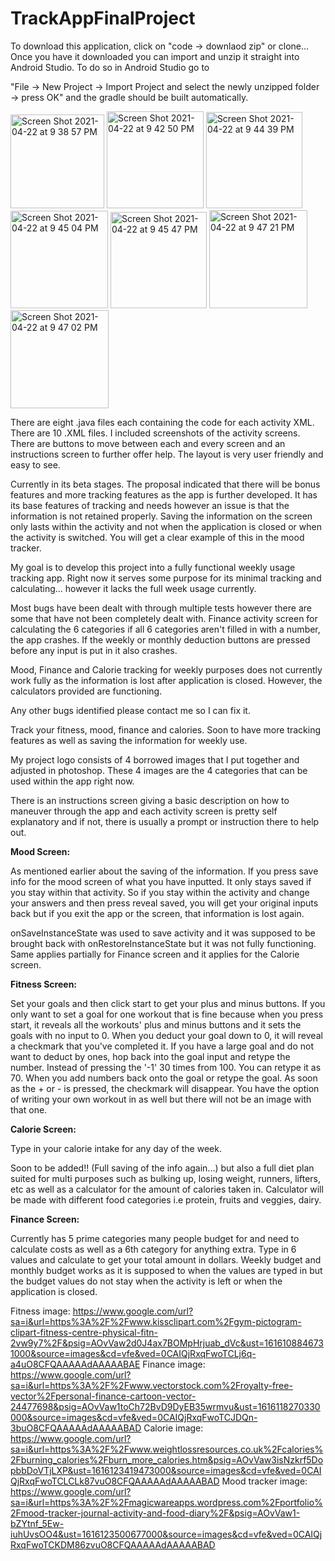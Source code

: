 # TrackAppFinalProject
To download this application, click on "code -> downlaod zip" or clone... Once you have it downloaded you can import and unzip it straight into Android Studio. To do so in Android Studio go to 

"File -> New Project -> Import Project and select the newly unzipped folder -> press OK" and the gradle should be built automatically.

<img width="150" alt="Screen Shot 2021-04-22 at 9 38 57 PM" src="https://user-images.githubusercontent.com/82237127/115806352-9f7ad480-a3b4-11eb-9f0a-9c2e26158087.png"> <img width="155" alt="Screen Shot 2021-04-22 at 9 42 50 PM" src="https://user-images.githubusercontent.com/82237127/115806358-a1449800-a3b4-11eb-80f6-ad640b034416.png">
<img width="154" alt="Screen Shot 2021-04-22 at 9 44 39 PM" src="https://user-images.githubusercontent.com/82237127/115806366-a3a6f200-a3b4-11eb-9b97-f35971db4d99.png">
<img width="156" alt="Screen Shot 2021-04-22 at 9 45 04 PM" src="https://user-images.githubusercontent.com/82237127/115806369-a4d81f00-a3b4-11eb-8f6b-38d587726aed.png">
<img width="154" alt="Screen Shot 2021-04-22 at 9 45 47 PM" src="https://user-images.githubusercontent.com/82237127/115806372-a6094c00-a3b4-11eb-9653-407cd86f2a16.png">
<img width="157" alt="Screen Shot 2021-04-22 at 9 47 21 PM" src="https://user-images.githubusercontent.com/82237127/115806376-a86ba600-a3b4-11eb-9ab3-9a567f8887b8.png">
<img width="157" alt="Screen Shot 2021-04-22 at 9 47 02 PM" src="https://user-images.githubusercontent.com/82237127/115806348-9c7fe400-a3b4-11eb-958d-db47be070419.png">

There are eight .java files each containing the code for each activity XML. There are 10 .XML files. I included screenshots of the activity screens.
There are buttons to move between each and every screen and an instructions screen to further offer help. The layout is very user friendly and easy to see. 

Currently in its beta stages. The proposal indicated that there will be bonus features and more tracking features as the app is further developed. It has its base features of tracking and needs however an issue is that the information is not retained properly. Saving the information on the screen only lasts within the activity and not when the application is closed or when the activity is switched. You will get a clear example of this in the mood tracker. 

My goal is to develop this project into a fully functional weekly usage tracking app. Right now it serves some purpose for its minimal tracking and calculating... however it lacks the full week usage currently. 

Most bugs have been dealt with through multiple tests however there are some that have not been completely dealt with.
Finance activity screen for calculating the 6 categories if all 6 categories aren't filled in with a number, the app crashes. 
If the weekly or monthly deduction buttons are pressed before any input is put in it also crashes. 

Mood, Finance and Calorie tracking for weekly purposes does not currently work fully as the information is lost after application is closed. However, the calculators provided are functioning. 

Any other bugs identified please contact me so I can fix it. 

Track your fitness, mood, finance and calories. Soon to have more tracking features as well as saving the information for weekly use. 

My project logo consists of 4 borrowed images that I put together and adjusted in photoshop. These 4 images are the 4 categories that can be used within the app right now. 

There is an instructions screen giving a basic description on how to maneuver through the app and each activity screen is pretty self explanatory and if not, there is usually a prompt or instruction there to help out. 

**Mood Screen:**

As mentioned earlier about the saving of the information. If you press save info for the mood screen of what you have inputted. It only stays saved if you stay within that activity. So if you stay within the activity and change your answers and then press reveal saved, you will get your original inputs back but if you exit the app or the screen, that information is lost again. 

onSaveInstanceState was used to save activity and it was supposed to be brought back with onRestoreInstanceState but it was not fully functioning. Same applies partially for Finance screen and it applies for the Calorie screen.

**Fitness Screen:**

Set your goals and then click start to get your plus and minus buttons. If you only want to set a goal for one workout that is fine because when you press start, it reveals all the workouts' plus and minus buttons and it sets the goals with no input to 0. 
When you deduct your goal down to 0, it will reveal a checkmark that you've completed it. If you have a large goal and do not want to deduct by ones, hop back into the goal input and retype the number. Instead of pressing the '-1' 30 times from 100. You can retype it as 70. When you add numbers back onto the goal or retype the goal. As soon as the + or - is pressed, the checkmark will disappear. You have the option of writing your own workout in as well but there will not be an image with that one.

**Calorie Screen:**

Type in your calorie intake for any day of the week. 

Soon to be added!! (Full saving of the info again...) but also a full diet plan suited for multi purposes such as bulking up, losing weight, runners, lifters, etc as well as a calculator for the amount of calories taken in. Calculator will be made with different food categories i.e protein, fruits and veggies, dairy. 

**Finance Screen:**

Currently has 5 prime categories many people budget for and need to calculate costs as well as a 6th category for anything extra. Type in 6 values and calculate to get your total amount in dollars. 
Weekly budget and monthly budget works as it is supposed to when the values are typed in but the budget values do not stay when the activity is left or when the application is closed. 

Fitness image: https://www.google.com/url?sa=i&url=https%3A%2F%2Fwww.kissclipart.com%2Fgym-pictogram-clipart-fitness-centre-physical-fitn-2vw9y7%2F&psig=AOvVaw2d0J4ax7BOMpHrjuab_dVc&ust=1616108846731000&source=images&cd=vfe&ved=0CAIQjRxqFwoTCLj6q-a4uO8CFQAAAAAdAAAAABAE
Finance image: https://www.google.com/url?sa=i&url=https%3A%2F%2Fwww.vectorstock.com%2Froyalty-free-vector%2Fpersonal-finance-cartoon-vector-24477698&psig=AOvVaw1toCh72BvD9DyEB35wrmvu&ust=1616118270330000&source=images&cd=vfe&ved=0CAIQjRxqFwoTCJDQn-3buO8CFQAAAAAdAAAAABAD
Calorie image: https://www.google.com/url?sa=i&url=https%3A%2F%2Fwww.weightlossresources.co.uk%2Fcalories%2Fburning_calories%2Fburn_more_calories.htm&psig=AOvVaw3isNzkrf5DopbbDoVTjLXP&ust=1616123419473000&source=images&cd=vfe&ved=0CAIQjRxqFwoTCLCLk87vuO8CFQAAAAAdAAAAABAD
Mood tracker image: https://www.google.com/url?sa=i&url=https%3A%2F%2Fmagicwareapps.wordpress.com%2Fportfolio%2Fmood-tracker-journal-activity-and-food-diary%2F&psig=AOvVaw1-bZYtnf_5Ew-iuhUvsOO4&ust=1616123500677000&source=images&cd=vfe&ved=0CAIQjRxqFwoTCKDM86zvuO8CFQAAAAAdAAAAABAD
